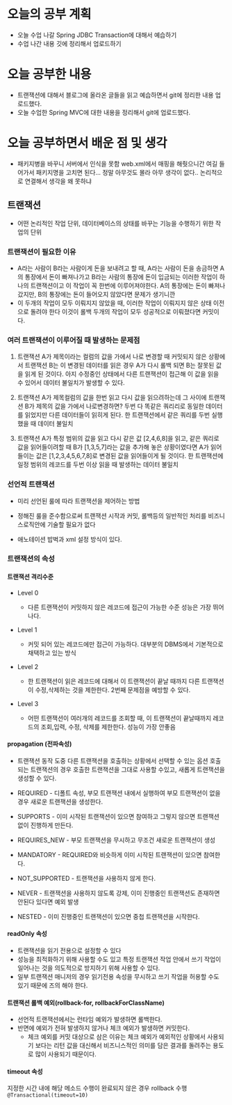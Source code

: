 # 오늘의 공부 계획
* 오늘 수업 나갈 Spring JDBC Transaction에 대해서 예습하기
* 수업 나간 내용 깃에 정리해서 업로드하기

# 오늘 공부한 내용
* 트랜잭션에 대해서 블로그에 올라온 글들을 읽고 예습하면서 git에 정리한 내용 업로드했다.
* 오늘 수업한 Spring MVC에 대한 내용을 정리해서 git에 업로드했다. 

# 오늘 공부하면서 배운 점 및 생각
* 패키지병을 바꾸니 서버에서 인식을 못함 web.xml에서 매핑을 해줫으니간
여길 들어가서 패키지명을 고치면 된다... 정말 아무것도 몰라 아무 생각이 없다..
논리적으로 연결해서 생각을 왜 못하냐

## 트랜잭션
* 어떤 논리적인 작업 단위, 데이터베이스의 상태를 바꾸는 기능을 수행하기 위한 작업의 단위

### 트랜잭션이 필요한 이유
* A라는 사람이 B라는 사람이게 돈을 보내려고 할 때, A라는 사람이 돈을 송금하면 A의 통장에서 돈이 빠져나가고
B라는 사람의 통장에 돈이 입금되는 이러한 작업이 하나의 트랜잭션이고 이 작업이 꼭 한번에 이루어져야한다.
A의 통장에는 돈이 빠져나갔지만, B의 통장에는 돈이 들어오지 않았다면 문제가 생기니깐
* 이 두개의 작업이 모두 이뤄지지 않았을 때, 이러한 작업이 이뤄지지 않은 상태 이전으로 돌려야 한다 이것이 롤백
두개의 작업이 모두 성공적으로 이뤄졌다면 커밋이다.

### 여러 트랜잭션이 이루어질 때 발생하는 문제점
1. 트랜잭션 A가 제목이라는 컬럼의 값을 가에서 나로 변경할 때 커밋되지 않은 상황에서 트랜잭션 B는 이 변경된 데이터를 읽은 경우
A가 다시 롤백 되면 B는 잘못된 값을 읽게 된 것이다.
아지 수정중인 상태에서 다른 트랜잭션이 접근해 이 값을 읽을 수 있어서 데이터 불일치가 발생할 수 있다.

2. 트랜잭션 A가 제목컬럼의 값을 한번 읽고 다시 값을 읽으려하는데 그 사이에 트랜잭션 B가 제목의 값을 가에서 나로변경하면?
두번 다 똑같은 쿼리리로 동일한 데이터를 읽었지만 다른 데이터들이 읽히게 된다.
한 트랜잭션에서 같은 쿼리를 두번 실행했을 때 데이터 불일치

3. 트랜잭션 A가 특정 범위의 값을 읽고 다시 같은 값 [2,4,6,8]을 읽고, 같은 쿼리로 값을 읽어들이려할 때
B가 [1,3,5,7]라는 값을 추가해 놓은 상황이였다면 A가 읽어들이는 값은 [1,2,3,4,5,6,7,8]로 변경된 값을
읽어들이게 될 것이다.
한 트랜잭션에 일정 범위의 레코드를 두번 이상 읽을 때 발생하는 데이터 불일치

### 선언적 트랜잭션
* 미리 선언된 룰에 따라 트랜잭션을 제어하는 방법
* 정해진 룰을 준수함으로써 트랜잭션 시작과 커밋, 롤백등의 일반적인 처리를 비즈니스로직안에 기술할 필요가 없다
 
* 애노테이션 밥벅과  xml 설정 방식이 있다.
### 트랜잭션의 속성

#### 트랜잭션 격리수준
* Level 0
  * 다른 트랜잭션이 커밋하지 않은 레코드에 접근이 가능한 수준 성능은 가장 뛰어나다.

* Level 1
  * 커밋 되어 있는 레코드에만 접근이 가능하다. 대부분의 DBMS에서 기본적으로 채택하고 있는 방식

* Level 2
  * 한 트랜잭션이 읽은 레코드에 대해서 이 트랜잭션이 끝날 때까지 다른 트랜잭션이 수정,삭제하는 것을
  제한한다. 2번째 문제점을 예방할 수 있다.

* Level 3
  * 어떤 트랜잭션이 여러개의 레코드를 조회할 때, 이 트랜잭션이 끝날때까지 레코드의
  조회,입력, 수정, 삭제를 제한한다. 성능이 가장 안좋음

#### propagation (전파속성)
*  트랜잭션 동작 도중 다른 트랜잭션을 호출하는 상황에서 선택할 수 있는 옵션
호출되는 트랜잭션의 경우 호출한 트랜잭션을 그대로 사용할 수있고, 새롭게 트랜잭션을 생성할 수 있다.
 
* REQUIRED - 디폴트 속성, 부모 트랜잭션 내에서 실행하여 부모 트랜잭션이 없을 경우 새로운 트랜잭션을 생성한다.
* SUPPORTS - 이미 시작된 트랜잭션이 있으면 참여하고 그렇지 않으면 트랜잭션 없이 진행하게 만든다.
* REQUIRES_NEW - 부모 트랜잭션을 무시하고 무조건 새로운 트랜잭션이 생성
* MANDATORY - REQUIRED와 비슷하게 이미 시작된 트랜잭션이 있으면 참여한다.
* NOT_SUPPORTED - 트랜잭션을 사용하지 않게 한다.
* NEVER - 트랜잭션을 사용하지 않도록 강제, 이미 진행중인 트랜잭션도 존재하면 안된다 있다면 예외 발생
* NESTED - 이미 진행중인 트랜잭션이 있으면 중첩 트랜잭션을 시작한다.
#### readOnly 속성
* 트랜잭션을 읽기 전용으로 설정할 수 있다
* 성능을 최적화하기 위해 사용할 수도 있고 특정 트랜잭션 작업 안에서 쓰기 작업이 일어나는 것을 의도적으로 방지하기 위해 사용할 수 있다.
* 일부 트랜잭션 매니저의 경우 읽기전용 속성을 무시하고 쓰기 작업을 허용할 수도 있기 때문에 즈의 해야 한다.

#### 트랜잭션 롤백 예외(rollback-for, rollbackForClassName)
* 선언적 트랜잭션에서는 런타임 예외가 발생하면 롤백한다.
* 반면에 예외가 전혀 발생하지 않거나 체크 예외가 발생하면 커밋한다.
   * 체크 예외를 커밋 대상으로 삼은 이유는 체크 예외가 예외적인 상황에서 사용되기 보다는 리턴 값을 대신해서 비즈니스적인
   의미를 담은 결과를 돌려주는 용도로 많이 사용되기 때문이다.
   
#### timeout 속성
지정한 시간 내에 해당 메소드 수행이 완료되지 않은 경우 rollback 수행 `@Transactional(timeout=10)`

